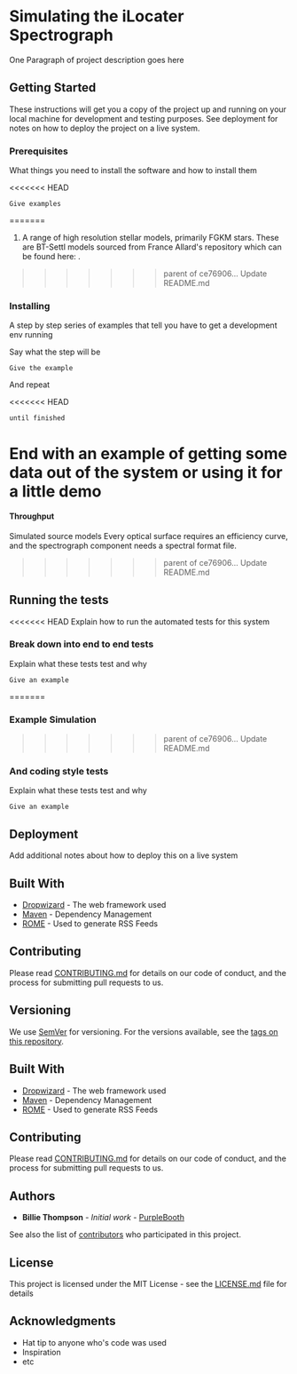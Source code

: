 # Simulating the iLocater Spectrograph  

One Paragraph of project description goes here

## Getting Started

These instructions will get you a copy of the project up and running on your local machine for development and testing purposes. See deployment for notes on how to deploy the project on a live system.

### Prerequisites

What things you need to install the software and how to install them

<<<<<<< HEAD
```
Give examples
```
=======
1) A range of high resolution stellar models, primarily FGKM stars. These are BT-Settl models sourced from France Allard's repository which can be found here: . 
>>>>>>> parent of ce76906... Update README.md

### Installing

A step by step series of examples that tell you have to get a development env running

Say what the step will be

```
Give the example
```

And repeat

<<<<<<< HEAD
```
until finished
```

End with an example of getting some data out of the system or using it for a little demo
=======
#### Throughput
Simulated source models Every optical surface requires an efficiency curve, and the spectrograph component needs a spectral format file. 
>>>>>>> parent of ce76906... Update README.md

## Running the tests

<<<<<<< HEAD
Explain how to run the automated tests for this system

### Break down into end to end tests

Explain what these tests test and why

```
Give an example
```
=======
### Example Simulation
>>>>>>> parent of ce76906... Update README.md

### And coding style tests

Explain what these tests test and why

```
Give an example
```

## Deployment

Add additional notes about how to deploy this on a live system

## Built With

* [Dropwizard](http://www.dropwizard.io/1.0.2/docs/) - The web framework used
* [Maven](https://maven.apache.org/) - Dependency Management
* [ROME](https://rometools.github.io/rome/) - Used to generate RSS Feeds

## Contributing

Please read [CONTRIBUTING.md](https://gist.github.com/PurpleBooth/b24679402957c63ec426) for details on our code of conduct, and the process for submitting pull requests to us.

## Versioning

We use [SemVer](http://semver.org/) for versioning. For the versions available, see the [tags on this repository](https://github.com/your/project/tags). 



## Built With

* [Dropwizard](http://www.dropwizard.io/1.0.2/docs/) - The web framework used
* [Maven](https://maven.apache.org/) - Dependency Management
* [ROME](https://rometools.github.io/rome/) - Used to generate RSS Feeds

## Contributing

Please read [CONTRIBUTING.md](https://gist.github.com/PurpleBooth/b24679402957c63ec426) for details on our code of conduct, and the process for submitting pull requests to us.

## Authors

* **Billie Thompson** - *Initial work* - [PurpleBooth](https://github.com/PurpleBooth)

See also the list of [contributors](https://github.com/your/project/contributors) who participated in this project.

## License

This project is licensed under the MIT License - see the [LICENSE.md](LICENSE.md) file for details

## Acknowledgments

* Hat tip to anyone who's code was used
* Inspiration
* etc
